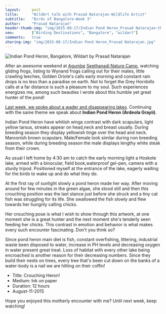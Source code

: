 ```yaml
---
layout:     post
title:      "WildArt talk with Prasad Natarajan-Wildlife Artist"
subtitle:   "Birds of Bangalore-Week 3"
author:     "Prasad Natarajan"
header-thumb-img: "img/2015-08-17/Indian Pond Heron_Prasad Natarajan-thumb.jpg"
seo: 		["Birding Destinations", "Bangalore", "wildart"]
comments:   true
sharing-img: "img/2015-08-17/Indian Pond Heron_Prasad Natarajan.jpg"
---
```



<img src="{{ site.baseurl }}/img/2015-08-17/Indian Pond Heron_Prasad Natarajan.jpg" alt="Indian Pond Heron, Bangalore, Wildart by Prasad Natarajan">

<p>
After an awesome weekend at <a href="http://www.wilderhood.com/destination/Agumbe">Agumbe</a> <a href="http://www.wilderhood.com/accommodation/Seethanadi%20Nature%20Camp">Seethanadi Nature Camp</a>, watching gliding frogs, listing to Wynand frogs calling out for their mates, little crawling leeches, Golden Oriole's calls early morning and constant rain drops is no less than a paradise on earth. Not to forget the Grey Hornbills calls at a far distance is such a pleasure to my soul. Such experiences energizes me, among such beauties I wrote about this humble yet great hunter of the pond!
</p>

<p>
<a href="{{ site.baseurl }}/wildart/2015-08-10-CommonCoot.html">Last week, we spoke about a wader and disappearing lakes</a>. Continuing with the same theme we speak about <strong>Indian Pond Heron (Ardeola Grayii)</strong>. 
</p>

<p>
Indian Pond Heron have whitish wings contrast with dark scapulars, light yellow tarsus, streaks appear on head,neck and breast usually. During breeding season they display yellowish tinge over the head and neck. Maroonish brown scapulars. Male/Female look similar during non breeding season, while during breeding season the male displays lengthy white steak from their crown.  
</p>

<p>
As usual I left home by 4:30 am to catch the early morning light a Hoskote lake, armed with a binocular, field book,waterproof gel-pen, camera with a sturdy tripod. Positioned myself at the entrance of the lake, eagerly waiting for the birds to wake up and do what they do. 
</p>

<p>
At the first ray of sunlight slowly a pond heron made her way. After moving around for few minutes in the green algae, she stood still and then this crouching position was the last stance just before she struck and a tiny cat fish was struggling for its life. She swallowed the fish slowly and flew towards her hungrily calling chicks. 
</p>

<p>
Her crouching pose is what I wish to show through this artwork, at one moment she is a great hunter and the next moment she's tenderly seen feeding her chicks. This contrast in emotion and behavior is what makes every such encounter fascinating. Don't you think so?
</p>

<p>
Since pond heron main diet is fish, constant overfishing, littering, industrial waste been disposed to water, increase in PH levels and decreasing oxygen in water present great treat. Loss of habitat with every other lake being encroached is another reason for their decreasing numbers. Since they build their nests on trees, every tree that's been cut down on the banks of a water-body is a nail we are hitting on their coffin!
</p>

<p>
	<ul>
		 <li>Title: Crouching Heron! </li>
		 <li>Medium: Ink on paper</li>
		 <li>Duration: 12 hours</li>
		 <li>August-11-2015</li>
 	</ul>
</p>

<p>
Hope you enjoyed this motherly encounter with me? Until next week, keep watching! 
</p>
